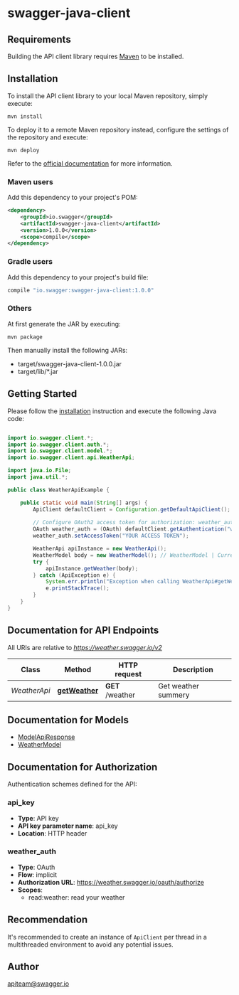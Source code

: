 # swagger-java-client

## Requirements

Building the API client library requires [Maven](https://maven.apache.org/) to be installed.

## Installation

To install the API client library to your local Maven repository, simply execute:

```shell
mvn install
```

To deploy it to a remote Maven repository instead, configure the settings of the repository and execute:

```shell
mvn deploy
```

Refer to the [official documentation](https://maven.apache.org/plugins/maven-deploy-plugin/usage.html) for more information.

### Maven users

Add this dependency to your project's POM:

```xml
<dependency>
    <groupId>io.swagger</groupId>
    <artifactId>swagger-java-client</artifactId>
    <version>1.0.0</version>
    <scope>compile</scope>
</dependency>
```

### Gradle users

Add this dependency to your project's build file:

```groovy
compile "io.swagger:swagger-java-client:1.0.0"
```

### Others

At first generate the JAR by executing:

    mvn package

Then manually install the following JARs:

* target/swagger-java-client-1.0.0.jar
* target/lib/*.jar

## Getting Started

Please follow the [installation](#installation) instruction and execute the following Java code:

```java

import io.swagger.client.*;
import io.swagger.client.auth.*;
import io.swagger.client.model.*;
import io.swagger.client.api.WeatherApi;

import java.io.File;
import java.util.*;

public class WeatherApiExample {

    public static void main(String[] args) {
        ApiClient defaultClient = Configuration.getDefaultApiClient();
        
        // Configure OAuth2 access token for authorization: weather_auth
        OAuth weather_auth = (OAuth) defaultClient.getAuthentication("weather_auth");
        weather_auth.setAccessToken("YOUR ACCESS TOKEN");

        WeatherApi apiInstance = new WeatherApi();
        WeatherModel body = new WeatherModel(); // WeatherModel | Current weather
        try {
            apiInstance.getWeather(body);
        } catch (ApiException e) {
            System.err.println("Exception when calling WeatherApi#getWeather");
            e.printStackTrace();
        }
    }
}

```

## Documentation for API Endpoints

All URIs are relative to *https://weather.swagger.io/v2*

Class | Method | HTTP request | Description
------------ | ------------- | ------------- | -------------
*WeatherApi* | [**getWeather**](docs/WeatherApi.md#getWeather) | **GET** /weather | Get weather summery


## Documentation for Models

 - [ModelApiResponse](docs/ModelApiResponse.md)
 - [WeatherModel](docs/WeatherModel.md)


## Documentation for Authorization

Authentication schemes defined for the API:
### api_key

- **Type**: API key
- **API key parameter name**: api_key
- **Location**: HTTP header

### weather_auth

- **Type**: OAuth
- **Flow**: implicit
- **Authorization URL**: https://weather.swagger.io/oauth/authorize
- **Scopes**: 
  - read:weather: read your weather


## Recommendation

It's recommended to create an instance of `ApiClient` per thread in a multithreaded environment to avoid any potential issues.

## Author

apiteam@swagger.io

